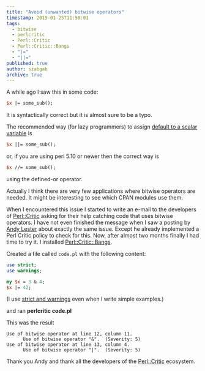```yaml
---
title: "Avoid (unwanted) bitwise operators"
timestamp: 2015-01-25T11:50:01
tags:
  - bitwise
  - perlcritic
  - Perl::Critic
  - Perl::Critic::Bangs
  - "|="
  - "||="
published: true
author: szabgab
archive: true
---
```



A while ago I saw this in some code:

```perl
$x |= some_sub();
```

It is syntactically correct but it is almost sure to be a typo.


The recommended way (for lazy programmers) to assign [default to a scalar variable](/how-to-set-default-values-in-perl) is

```perl
$x ||= some_sub();
```


or, if you are using perl 5.10 or newer then the correct way is

```perl
$x //= some_sub();
```

using the defined-or operator.

Actually I think there are very few applications where bitwise operators are needed.
It might be interesting to see which CPAN modules use them.

When I encountered this issue I started to write an e-mail to the developers
of [Perl::Critic](/how-to-set-default-values-in-perl)
asking for their help catching code that uses bitwise operators.
I have not even finished the message when I saw a posting by
[Andy Lester](http://petdance.com/) about exactly the same issue.
Except he already implemented a Perl Critic policy to check for this.
Now, after almost two months finally I had time to try it.
I installed [Perl::Critic::Bangs](https://metacpan.org/pod/Perl::Critic::Bangs).

Created a file called `code.pl` with the following content:

```perl
use strict;
use warnings;

my $x = 3 & 4;
$x |= 42;
```

(I use [strict and warnings](/strict) even when I write simple examples.)

and ran **perlcritic code.pl**

This was the result

```
Use of bitwise operator at line 12, column 11.  
      Use of bitwise operator "&".  (Severity: 5)
Use of bitwise operator at line 13, column 4.  
      Use of bitwise operator "|".  (Severity: 5)
```

Thank you Andy and thank all the developers of the
[Perl::Critic](http://www.perlcritic.com/) ecosystem.



